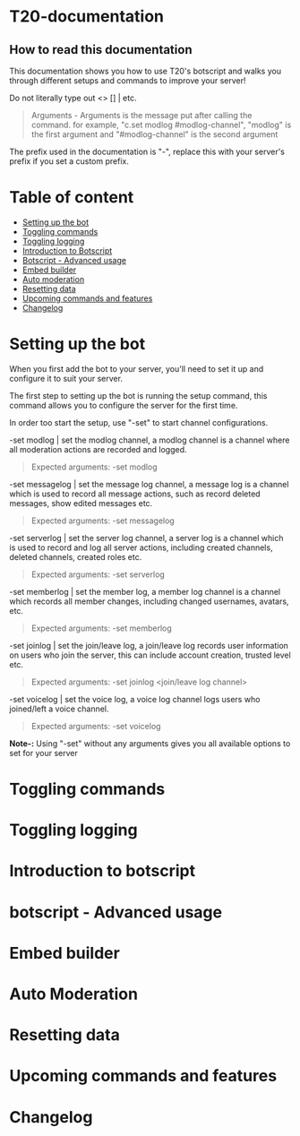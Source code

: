 # T20-documentation

## How to read this documentation

This documentation shows you how to use T20's botscript and walks you through different setups and commands to improve your server!

Do not literally type out <> [] | etc.

> Arguments - Arguments is the message put after calling the command. for example, "c.set modlog #modlog-channel", "modlog" is the first argument and "#modlog-channel" is the second argument

The prefix used in the documentation is "-", replace this with your server's prefix if you set a custom prefix.

# Table of content

* [Setting up the bot](#setting-up-the-bot)
* [Toggling commands](#Toggling-commands)
* [Toggling logging](#Toggling-logging)
* [Introduction to Botscript](#Introduction-to-botscript)
* [Botscript - Advanced usage](#Botscript---Advanced-usage)
* [Embed builder](#Embed-builder)
* [Auto moderation](#Auto-moderation)
* [Resetting data](#Resetting-date)
* [Upcoming commands and features](#Upcoming-commands-and-features)
* [Changelog](#Changelog)


# Setting up the bot

When you first add the bot to your server, you'll need to set it up and configure it to suit your server. 

The first step to setting up the bot is running the setup command, this command allows you to configure the server for the first time.

In order too start the setup, use "-set" to start channel configurations.

-set modlog | set the modlog channel, a modlog channel is a channel where all moderation actions are recorded and logged.
> Expected arguments: -set modlog <modlog channel> 

-set messagelog | set the message log channel, a message log is a channel which is used to record all message actions, such as record deleted messages, show edited messages etc.
> Expected arguments: -set messagelog <message log channel> 

-set serverlog | set the server log channel, a server log is a channel which is used to record and log all server actions, including created channels, deleted channels, created roles etc.
> Expected arguments: -set serverlog <serverlog channel>


-set memberlog | set the member log, a member log channel is a channel which records all member changes, including changed usernames, avatars, etc.
> Expected arguments: -set memberlog <member log channel>

-set joinlog | set the join/leave log, a join/leave log records user information on users who join the server, this can include account creation, trusted level etc.
> Expected arguments: -set joinlog <join/leave log channel>

-set voicelog | set the voice log, a voice log channel logs users who joined/left a voice channel. 
> Expected arguments: -set voicelog <voice log channel>

**Note-:** Using "-set" without any arguments gives you all available options to set for your server

# Toggling commands

# Toggling logging

# Introduction to botscript

# botscript - Advanced usage

# Embed builder

# Auto Moderation

# Resetting data

# Upcoming commands and features

# Changelog




